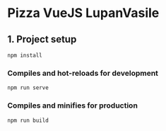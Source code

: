 # Pizza VueJS LupanVasile

## 1. Project setup
```
npm install
```

### Compiles and hot-reloads for development
```
npm run serve
```

### Compiles and minifies for production
```
npm run build
```
